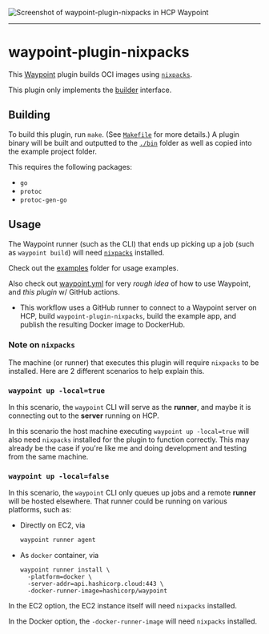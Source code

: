 ![Screenshot of waypoint-plugin-nixpacks in HCP Waypoint](https://user-images.githubusercontent.com/26389321/218119583-9dabe325-9295-4098-90ac-b9f32ccb7b74.png)

---

# waypoint-plugin-nixpacks

This [Waypoint][waypoint] plugin builds OCI images using [`nixpacks`][nixpacks].

This plugin only implements the [builder][builder] interface.

## Building

To build this plugin, run `make`. (See [`Makefile`](./Makefile) for more details.)
A plugin binary will be built and outputted to the [`./bin`](./bin) folder as well as copied into the example project folder.

This requires the following packages:

- `go`
- `protoc`
- `protoc-gen-go`

## Usage

The Waypoint runner (such as the CLI) that ends up picking up a job (such as `waypoint build`) will need [`nixpacks`][nixpacks] installed.

Check out the [examples](./examples) folder for usage examples.

Also check out [waypoint.yml](./examples/node-express/.github/workflows/waypoint.yml) for very _rough idea_ of how to use Waypoint, and _this plugin_ w/ GitHub actions.

- This workflow uses a GitHub runner to connect to a Waypoint server on HCP, build `waypoint-plugin-nixpacks`, build the example app, and publish the resulting Docker image to DockerHub.

[builder]: https://developer.hashicorp.com/waypoint/docs/extending-waypoint/plugin-interfaces/builder
[waypoint]: https://github.com/hashicorp/waypoint
[nixpacks]: https://github.com/railwayapp/nixpacks

### Note on `nixpacks`

The machine (or runner) that executes this plugin will require `nixpacks` to be installed. Here are 2 different scenarios to help explain this.

### `waypoint up -local=true`

In this scenario, the `waypoint` CLI will serve as the **runner**, and maybe it is connecting out to the **server** running on HCP.

In this scenario the host machine executing `waypoint up -local=true` will also need `nixpacks` installed for the plugin to function correctly. This may already be the case if you're like me and doing development and testing from the same machine.

### `waypoint up -local=false`

In this scenario, the `waypoint` CLI only queues up jobs and a remote **runner** will be hosted elsewhere. That runner could be running on various platforms, such as:

- Directly on EC2, via
  ```bash
  waypoint runner agent
  ```
- As `docker` container, via
  ```
  waypoint runner install \
    -platform=docker \
    -server-addr=api.hashicorp.cloud:443 \
    -docker-runner-image=hashicorp/waypoint
  ```

In the EC2 option, the EC2 instance itself will need `nixpacks` installed.

In the Docker option, the `-docker-runner-image` will need `nixpacks` installed.
